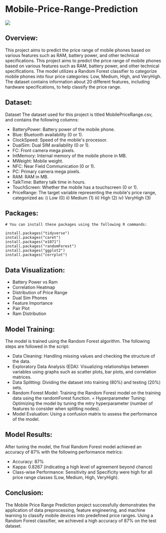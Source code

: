 # Mobile-Price-Range-Prediction
![](https://www.datascienceportfol.io/static/profile_pics/pr29_422019713860D800F8B9.jpg)

## Overview:
This project aims to predict the price range of mobile phones based on various features such as RAM, battery power, and other technical specifications. This project aims to predict the price range of mobile phones based on various features such as RAM, battery power, and other technical specifications. The model utilizes a Random Forest classifier to categorize mobile phones into four price categories: Low, Medium, High, and VeryHigh. The dataset contains information about 20 different features, including hardware specifications, to help classify the price range.

## Dataset:
Dataset
The dataset used for this project is titled MobilePriceRange.csv, and contains the following columns:

- BatteryPower: Battery power of the mobile phone.
- Blue: Bluetooth availability (0 or 1).
- ClockSpeed: Speed of the mobile's processor.
- DualSim: Dual SIM availability (0 or 1).
- FC: Front camera mega pixels.
- IntMemory: Internal memory of the mobile phone in MB.
- MWeight: Mobile weight.
- NFC: Near Field Communication (0 or 1).
- PC: Primary camera mega pixels.
- RAM: RAM in MB.
- TalkTime: Battery talk time in hours.
- TouchScreen: Whether the mobile has a touchscreen (0 or 1).
- PriceRange: The target variable representing the mobile's price range, categorized as:
i) Low (0)
ii) Medium (1)
iii) High (2)
iv) VeryHigh (3)

## Packages:

```
# You can install these packages using the following R commands:

install.packages("tidyverse")
install.packages("caret")
install.packages("e1071")
install.packages("randomForest")
install.packages("ggplot2")
install.packages("corrplot")
```

## Data Visualization:
- Battery Power vs Ram
- Correlation Heatmap
- Distribution of Price Range
- Dual Sim Phones
- Feature Importance
- Pair Plot
- Ram Distribution

## Model Training:

The model is trained using the Random Forest algorithm. The following steps are followed in the script:

- Data Cleaning: Handling missing values and checking the structure of the data.
- Exploratory Data Analysis (EDA): Visualizing relationships between variables using graphs such as scatter plots, bar plots, and correlation matrices.
- Data Splitting: Dividing the dataset into training (80%) and testing (20%) sets.
- Random Forest Model: Training the Random Forest model on the training data using the randomForest function.
= Hyperparameter Tuning: Optimizing the model by tuning the mtry hyperparameter (number of features to consider when splitting nodes).
- Model Evaluation: Using a confusion matrix to assess the performance of the model.

## Model Results:

After tuning the model, the final Random Forest model achieved an accuracy of 87% with the following performance metrics:

- Accuracy: 87%
- Kappa: 0.8267 (indicating a high level of agreement beyond chance)
- Class-wise Performance: Sensitivity and Specificity were high for all price range classes (Low, Medium, High, VeryHigh).

## Conclusion:

The Mobile Price Range Prediction project successfully demonstrates the application of data preprocessing, feature engineering, and machine learning to classify mobile devices into predefined price ranges. Using a Random Forest classifier, we achieved a high accuracy of 87% on the test dataset.




